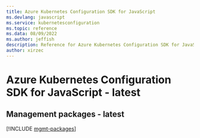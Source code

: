 ```yaml
---
title: Azure Kubernetes Configuration SDK for JavaScript
ms.devlang: javascript
ms.service: kubernetesconfiguration
ms.topic: reference
ms.data: 08/09/2022
ms.author: jeffish
description: Reference for Azure Kubernetes Configuration SDK for JavaScript
author: xirzec
---
```

# Azure Kubernetes Configuration SDK for JavaScript - latest

## Management packages - latest
[!INCLUDE [mgmt-packages](kubernetes-configuration-mgmt-index.md)]